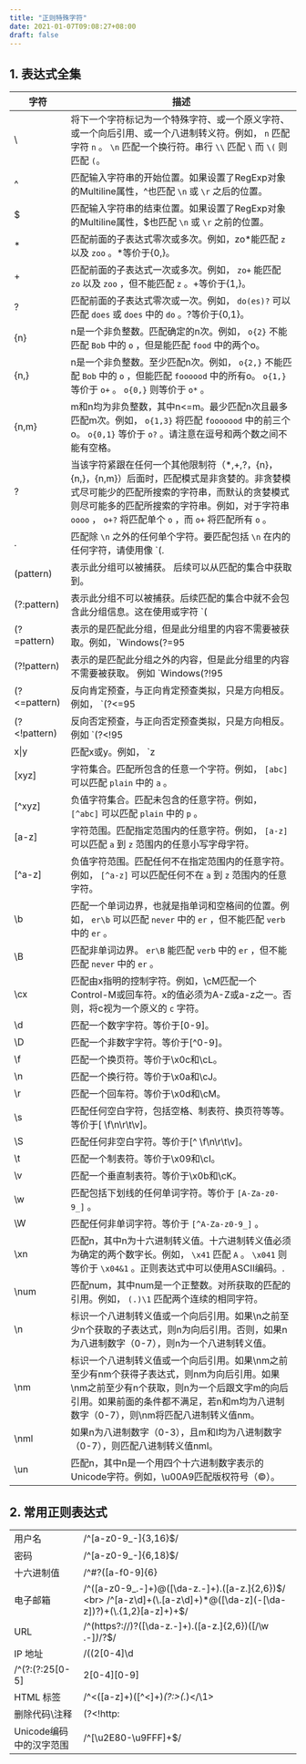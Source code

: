 ```yaml
---
title: "正则特殊字符"
date: 2021-01-07T09:08:27+08:00
draft: false
---
```


## 1. 表达式全集

| 字符 |	描述 |
|---|---|
| \ | 将下一个字符标记为一个特殊字符、或一个原义字符、或一个向后引用、或一个八进制转义符。例如， `n` 匹配字符 `n` 。 `\n` 匹配一个换行符。串行 `\\` 匹配 `\` 而 `\(` 则匹配 `(`。|
| ^ |	匹配输入字符串的开始位置。如果设置了RegExp对象的Multiline属性，^也匹配 `\n` 或 `\r` 之后的位置。|
| $ |	匹配输入字符串的结束位置。如果设置了RegExp对象的Multiline属性，$也匹配 `\n` 或 `\r` 之前的位置。|
| * |	匹配前面的子表达式零次或多次。例如，zo*能匹配 `z` 以及 `zoo` 。*等价于{0,}。|
| + |	匹配前面的子表达式一次或多次。例如， `zo+` 能匹配 `zo` 以及 `zoo` ，但不能匹配 `z` 。+等价于{1,}。|
| ? |	匹配前面的子表达式零次或一次。例如， `do(es)?` 可以匹配 `does` 或 `does` 中的 `do` 。?等价于{0,1}。|
| {n}|	n是一个非负整数。匹配确定的n次。例如， `o{2}` 不能匹配 `Bob` 中的 `o` ，但是能匹配 `food` 中的两个o。|
| {n,}|	n是一个非负整数。至少匹配n次。例如， `o{2,}` 不能匹配 `Bob` 中的 `o` ，但能匹配 `foooood` 中的所有o。 `o{1,}` 等价于 `o+` 。 `o{0,}` 则等价于 `o*` 。|
| {n,m}|	m和n均为非负整数，其中n<=m。最少匹配n次且最多匹配m次。例如， `o{1,3}` 将匹配 `fooooood` 中的前三个o。 `o{0,1}` 等价于 `o?` 。请注意在逗号和两个数之间不能有空格。|
| ? | 当该字符紧跟在任何一个其他限制符（*,+,?，{n}，{n,}，{n,m}）后面时，匹配模式是非贪婪的。非贪婪模式尽可能少的匹配所搜索的字符串，而默认的贪婪模式则尽可能多的匹配所搜索的字符串。例如，对于字符串 `oooo` ， `o+?` 将匹配单个 `o` ，而 `o+` 将匹配所有 `o` 。|
| . | 匹配除 `\n` 之外的任何单个字符。要匹配包括 `\n` 在内的任何字符，请使用像 `(.|\n)` 的模式。|
| (pattern) | 表示此分组可以被捕获。 后续可以从匹配的集合中获取到。 |
| (?:pattern) |	表示此分组不可以被捕获。后续匹配的集合中就不会包含此分组信息。这在使用或字符 `(|)` 来组合一个模式的各个部分是很有用。例如 `industr(?:y|ies)` 就是一个比 `industry|industries` 更简略的表达式。|
| (?=pattern) |	表示的是匹配此分组，但是此分组里的内容不需要被获取。例如，`Windows(?=95|98|NT|2000)` 能匹配 `Windows2000` 中的 `Windows`，但不能匹配 `Windows3.1`中的 `Windows`。预查不消耗字符，也就是说，在一个匹配发生后，在最后一次匹配之后立即开始下一次匹配的搜索，而不是从包含预查的字符之后开始。|
| (?!pattern) |	表示的是匹配此分组之外的内容，但是此分组里的内容不需要被获取。 例如 `Windows(?!95|98|NT|2000)` 能匹配 `Windows3.1` 中的 `Windows` ，但不能匹配 `Windows2000` 中的 `Windows` 。预查不消耗字符，也就是说，在一个匹配发生后，在最后一次匹配之后立即开始下一次匹配的搜索，而不是从包含预查的字符之后开始|
| (?<=pattern) | 反向肯定预查，与正向肯定预查类拟，只是方向相反。例如， `(?<=95|98|NT|2000)Windows` 能匹配 `2000Windows` 中的 `Windows` ，但不能匹配 `3.1Windows` 中的 `Windows` 。|
| (?<!pattern) | 反向否定预查，与正向否定预查类拟，只是方向相反。例如 `(?<!95|98|NT|2000)Windows` 能匹配 `3.1Windows` 中的 `Windows` ，但不能匹配 `2000Windows` 中的 `Windows` 。|
| x\|y | 匹配x或y。例如， `z|food` 能匹配 `z` 或 `food` 。 `(z|f)ood` 则匹配 `zood` 或 `food` 。|
| [xyz] | 字符集合。匹配所包含的任意一个字符。例如， `[abc]` 可以匹配 `plain` 中的 `a` 。|
| [^xyz] | 负值字符集合。匹配未包含的任意字符。例如， `[^abc]` 可以匹配 `plain` 中的 `p` 。|
| [a-z] | 字符范围。匹配指定范围内的任意字符。例如， `[a-z]` 可以匹配 `a` 到 `z` 范围内的任意小写字母字符。|
| [^a-z] | 负值字符范围。匹配任何不在指定范围内的任意字符。例如， `[^a-z]` 可以匹配任何不在 `a` 到 `z` 范围内的任意字符。|
| \b | 	匹配一个单词边界，也就是指单词和空格间的位置。例如， `er\b` 可以匹配 `never` 中的 `er` ，但不能匹配 `verb` 中的 `er` 。|
| \B |	匹配非单词边界。 `er\B` 能匹配 `verb` 中的 `er` ，但不能匹配 `never` 中的 `er` 。|
| \cx|	匹配由x指明的控制字符。例如，\cM匹配一个Control-M或回车符。x的值必须为A-Z或a-z之一。否则，将c视为一个原义的 `c` 字符。|
| \d | 	匹配一个数字字符。等价于[0-9]。|
| \D |	匹配一个非数字字符。等价于[^0-9]。|
| \f |	匹配一个换页符。等价于\x0c和\cL。|
| \n |	匹配一个换行符。等价于\x0a和\cJ。|
| \r |	匹配一个回车符。等价于\x0d和\cM。|
| \s |	匹配任何空白字符，包括空格、制表符、换页符等等。等价于[ \f\n\r\t\v]。|
| \S |	匹配任何非空白字符。等价于[^ \f\n\r\t\v]。|
| \t |	匹配一个制表符。等价于\x09和\cI。|
| \v |	匹配一个垂直制表符。等价于\x0b和\cK。|
| \w |	匹配包括下划线的任何单词字符。等价于 `[A-Za-z0-9_]` 。|
| \W |	匹配任何非单词字符。等价于 `[^A-Za-z0-9_]` 。|
| \xn |	匹配n，其中n为十六进制转义值。十六进制转义值必须为确定的两个数字长。例如， `\x41` 匹配 `A` 。 `\x041` 则等价于 `\x04&1` 。正则表达式中可以使用ASCII编码。.|
| \num | 匹配num，其中num是一个正整数。对所获取的匹配的引用。例如， `(.)\1` 匹配两个连续的相同字符。|
| \n | 标识一个八进制转义值或一个向后引用。如果\n之前至少n个获取的子表达式，则n为向后引用。否则，如果n为八进制数字（0-7），则n为一个八进制转义值。|
| \nm |	标识一个八进制转义值或一个向后引用。如果\nm之前至少有nm个获得子表达式，则nm为向后引用。如果\nm之前至少有n个获取，则n为一个后跟文字m的向后引用。如果前面的条件都不满足，若n和m均为八进制数字（0-7），则\nm将匹配八进制转义值nm。|
| \nml | 如果n为八进制数字（0-3），且m和l均为八进制数字（0-7），则匹配八进制转义值nml。|
| \un |	匹配n，其中n是一个用四个十六进制数字表示的Unicode字符。例如，\u00A9匹配版权符号（©）。|

## 2. 常用正则表达式

| | |
| --- | --- |
|用户名 |/^[a-z0-9_-]{3,16}$/|
|密码 |	/^[a-z0-9_-]{6,18}$/|
|十六进制值 |	/^#?([a-f0-9]{6}|[a-f0-9]{3})$/|
|电子邮箱 |	/^([a-z0-9_\.-]+)@([\da-z\.-]+)\.([a-z\.]{2,6})$/ <br> /^[a-z\d]+(\.[a-z\d]+)*@([\da-z](-[\da-z])?)+(\.{1,2}[a-z]+)+$/|
|URL |	/^(https?:\/\/)?([\da-z\.-]+)\.([a-z\.]{2,6})([\/\w \.-]*)*\/?$/|
|IP 地址 |	/((2[0-4]\d|25[0-5]|[01]?\d\d?)\.){3}(2[0-4]\d|25[0-5]|[01]?\d\d?)/|
/^(?:(?:25[0-5]|2[0-4][0-9]|[01]?[0-9][0-9]?)\.){3}(?:25[0-5]|2[0-4][0-9]|[01]?[0-9][0-9]?)$/|
|HTML 标签 |	/^<([a-z]+)([^<]+)*(?:>(.*)<\/\1>|\s+\/>)$/|
|删除代码\\注释 | 	(?<!http:|\S)//.*$|
|Unicode编码中的汉字范围	| /^[\u2E80-\u9FFF]+$/|

